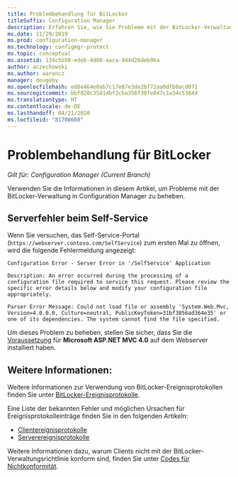 ```yaml
---
title: Problembehandlung für BitLocker
titleSuffix: Configuration Manager
description: Erfahren Sie, wie Sie Probleme mit der BitLocker-Verwaltung in Configuration Manager beheben.
ms.date: 11/29/2019
ms.prod: configuration-manager
ms.technology: configmgr-protect
ms.topic: conceptual
ms.assetid: 134c5b50-edeb-4d60-aaca-944d26deb9ba
author: aczechowski
ms.author: aaroncz
manager: dougeby
ms.openlocfilehash: ed8e464e0ab7c17e87e3de2bf72aa0dfb0acd071
ms.sourcegitcommit: bbf820c35414bf2cba356f30fe047c1a34c5384d
ms.translationtype: HT
ms.contentlocale: de-DE
ms.lasthandoff: 04/21/2020
ms.locfileid: "81708608"
---
```

# <a name="troubleshoot-bitlocker"></a>Problembehandlung für BitLocker

*Gilt für: Configuration Manager (Current Branch)*

Verwenden Sie die Informationen in diesem Artikel, um Probleme mit der BitLocker-Verwaltung in Configuration Manager zu beheben.

## <a name="server-error-in-self-service"></a>Serverfehler beim Self-Service

Wenn Sie versuchen, das Self-Service-Portal (`https://webserver.contoso.com/SelfService`) zum ersten Mal zu öffnen, wird die folgende Fehlermeldung angezeigt:

``` error
Configuration Error - Server Error in '/SelfService' Application

Description: An error occurred during the processing of a configuration file required to service this request. Please review the specific error details below and modify your configuration file appropriately.

Parser Error Message: Could not load file or assembly 'System.Web.Mvc, Version=4.0.0.0, Culture=neutral, PublicKeyToken=31bf3856ad364e35' or one of its dependencies. The system cannot find the file specified.
```

Um dieses Problem zu beheben, stellen Sie sicher, dass Sie die [Voraussetzung](../../plan-design/bitlocker-management.md#prerequisites) für **Microsoft ASP.NET MVC 4.0** auf dem Webserver installiert haben.

## <a name="see-also"></a>Weitere Informationen:

Weitere Informationen zur Verwendung von BitLocker-Ereignisprotokollen finden Sie unter [BitLocker-Ereignisprotokolle](about-event-logs.md).

Eine Liste der bekannten Fehler und möglichen Ursachen für Ereignisprotokolleinträge finden Sie in den folgenden Artikeln:

- [Clientereignisprotokolle](client-event-logs.md)
- [Serverereignisprotokolle](server-event-logs.md)

Weitere Informationen dazu, warum Clients nicht mit der BitLocker-Verwaltungsrichtlinie konform sind, finden Sie unter [Codes für Nichtkonformität](non-compliance-codes.md).
